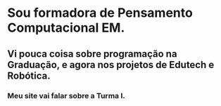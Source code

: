 # Sou formadora de Pensamento Computacional EM.
## Vi pouca coisa sobre programação na Graduação, e agora nos projetos de Edutech e Robótica.
### Meu site vai falar sobre a Turma I.
